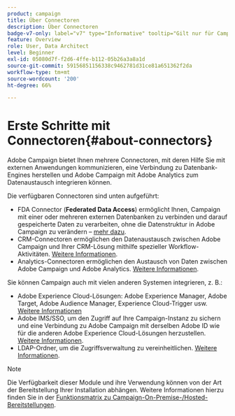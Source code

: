 ```yaml
---
product: campaign
title: Über Connectoren
description: Über Connectoren
badge-v7-only: label="v7" type="Informative" tooltip="Gilt nur für Campaign Classic v7"
feature: Overview
role: User, Data Architect
level: Beginner
exl-id: 05080d7f-f2d6-4ffe-b112-05b26a3a8a1d
source-git-commit: 59156851156338c9462781d31ce81a651362f2da
workflow-type: tm+mt
source-wordcount: '200'
ht-degree: 66%

---
```


# Erste Schritte mit Connectoren{#about-connectors}



Adobe Campaign bietet Ihnen mehrere Connectoren, mit deren Hilfe Sie mit externen Anwendungen kommunizieren, eine Verbindung zu Datenbank-Engines herstellen und Adobe Campaign mit Adobe Analytics zum Datenaustausch integrieren können.

Die verfügbaren Connectoren sind unten aufgeführt:

* FDA Connector (**Federated Data Access**) ermöglicht Ihnen, Campaign mit einer oder mehreren externen Datenbanken zu verbinden und darauf gespeicherte Daten zu verarbeiten, ohne die Datenstruktur in Adobe Campaign zu verändern – [mehr dazu](../../installation/using/about-fda.md).
* CRM-Connectoren ermöglichen den Datenaustausch zwischen Adobe Campaign und Ihrer CRM-Lösung mithilfe spezieller Workflow-Aktivitäten. [Weitere Informationen](../../platform/using/crm-connectors.md).
* Analytics-Connectoren ermöglichen den Austausch von Daten zwischen Adobe Campaign und Adobe Analytics. [Weitere Informationen](../../platform/using/gs-aa.md).

Sie können Campaign auch mit vielen anderen Systemen integrieren, z. B.:

* Adobe Experience Cloud-Lösungen: Adobe Experience Manager, Adobe Target, Adobe Audience Manager, Experience Cloud-Trigger usw. [Weitere Informationen](../../integrations/using/about-campaign-integrations.md)
* Adobe IMS/SSO, um den Zugriff auf Ihre Campaign-Instanz zu sichern und eine Verbindung zu Adobe Campaign mit derselben Adobe ID wie für die anderen Adobe Experience Cloud-Lösungen herzustellen. [Weitere Informationen](../../integrations/using/about-adobe-id.md).
* LDAP-Ordner, um die Zugriffsverwaltung zu vereinheitlichen. [Weitere Informationen](../../installation/using/connecting-through-ldap.md).

>[!NOTE]
>
>Die Verfügbarkeit dieser Module und ihre Verwendung können von der Art der Bereitstellung Ihrer Installation abhängen. Weitere Informationen hierzu finden Sie in der [Funktionsmatrix zu Campaign-On-Premise-/Hosted-Bereitstellungen](../../installation/using/capability-matrix.md).

